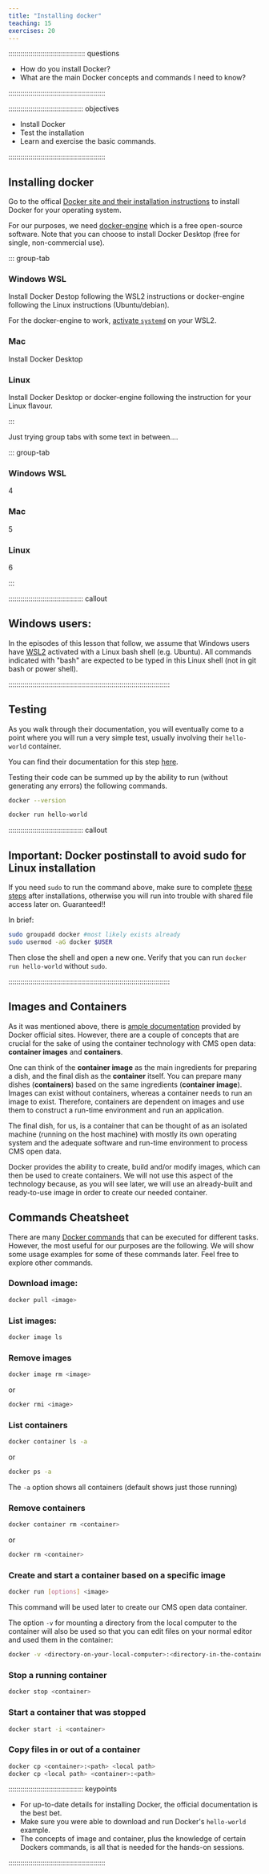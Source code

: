 ```yaml
---
title: "Installing docker"
teaching: 15
exercises: 20
---
```


:::::::::::::::::::::::::::::::::::::: questions 

- How do you install Docker?
- What are the main Docker concepts and commands I need to know?

::::::::::::::::::::::::::::::::::::::::::::::::

::::::::::::::::::::::::::::::::::::: objectives

- Install Docker
- Test the installation
- Learn and exercise the basic commands.

::::::::::::::::::::::::::::::::::::::::::::::::

## Installing docker

Go to the offical [Docker site and their installation instructions](https://docs.docker.com/get-docker/)
to install Docker for your operating system.

For our purposes, we need [docker-engine](https://docs.docker.com/engine/install/) which is a free open-source software. Note that you can choose to install Docker Desktop (free for single, non-commercial use).

::: group-tab

### Windows WSL

Install Docker Destop following the WSL2 instructions or docker-engine following the Linux instructions (Ubuntu/debian).

For the docker-engine to work, [activate `systemd`](https://devblogs.microsoft.com/commandline/systemd-support-is-now-available-in-wsl/) on your WSL2.

### Mac

Install Docker Desktop

### Linux

Install Docker Desktop or docker-engine following the instruction for your Linux flavour.

:::

Just trying group tabs with some text in between....

::: group-tab

### Windows WSL

4

### Mac

5

### Linux

6

:::

::::::::::::::::::::::::::::::::::::: callout

## Windows users:

In the episodes of this lesson that follow, we assume that Windows users have [WSL2](https://docs.microsoft.com/en-us/windows/wsl/install-win10) activated with a Linux bash shell (e.g. Ubuntu). All commands indicated with "bash" are expected to be typed in this Linux shell (not in git bash or power shell).

::::::::::::::::::::::::::::::::::::::::::::::::::::::::::::::::::::::::::::::::




## Testing

As you walk through their documentation, you will eventually come to a point where you will
run a very simple test, usually involving their `hello-world` container.

You can find their documentation for this step [here](https://docs.docker.com/get-started/).

Testing their code can be summed up by the ability to run (without generating any errors) the following
commands.

```bash
docker --version
```

```bash
docker run hello-world
```

::::::::::::::::::::::::::::::::::::: callout

## Important: Docker postinstall to avoid sudo for Linux installation

If you need `sudo` to run the command above, make sure to complete [these steps](https://docs.docker.com/engine/install/linux-postinstall/) after installations, otherwise you will run into trouble with shared file access later on. Guaranteed!!

In brief:

```bash
sudo groupadd docker #most likely exists already
sudo usermod -aG docker $USER
```

Then close the shell and open a new one. Verify that you can run `docker run hello-world` without `sudo`.

::::::::::::::::::::::::::::::::::::::::::::::::::::::::::::::::::::::::::::::::

## Images and Containers

As it was mentioned above, there is [ample documentation](https://docs.docker.com/) provided by Docker official sites.  However, there are a couple of concepts that are crucial for the sake of using the container technology with CMS open data: **container images** and **containers**.

One can think of the **container image** as the main ingredients for preparing a dish, and the final dish as the **container** itself.  You can prepare many dishes (**containers**) based on the same ingredients (**container image**). Images can exist without containers, whereas a container needs to run an image to exist. Therefore, containers are dependent on images and use them to construct a run-time environment and run an application.

The final dish, for us, is a container that can be thought of as an isolated machine (running on the host machine) with mostly its own operating system and the adequate software and run-time environment to process CMS open data.

Docker provides the ability to create, build and/or modify images, which can then be used to create containers.  We will not use this aspect of the technology because, as you will see later, we will use an already-built and ready-to-use image in order to create our needed container.

## Commands Cheatsheet

There are many [Docker commands](https://docs.docker.com/engine/reference/commandline/docker/) that can be executed for different tasks.  However, the most useful for our purposes are the following.  We will show some usage examples for some of these commands later.  Feel free to explore other commands.

### Download image:
```bash
docker pull <image>
```

### List images:
```bash
docker image ls
```

### Remove images
```bash
docker image rm <image>
```
or
```bash
docker rmi <image>
```

### List containers
```bash
docker container ls -a
```
  or
```bash
docker ps -a
```
The `-a` option shows all containers (default shows just those running)


### Remove containers
```bash
docker container rm <container>
```
or
```bash
docker rm <container>
```

### Create and start a container based on a specific image
```bash
docker run [options] <image>
```
This command will be used later to create our CMS open data container.

The option `-v` for mounting a directory from the local computer to the container will also be used so that you can edit files on your normal editor and used them in the container:
```bash
docker -v <directory-on-your-local-computer>:<directory-in-the-container> <image>
```

### Stop a running container
```bash
docker stop <container>
```

### Start a container that was stopped
```bash
docker start -i <container>
```

### Copy files in or out of a container
```bash
docker cp <container>:<path> <local path>
docker cp <local path> <container>:<path>
```


::::::::::::::::::::::::::::::::::::: keypoints 

- For up-to-date details for installing Docker, the official documentation is the best bet.
- Make sure you were able to download and run Docker's `hello-world` example.
- The concepts of image and container, plus the knowledge of certain Dockers commands, is all that is needed for the hands-on sessions.

::::::::::::::::::::::::::::::::::::::::::::::::

[r-markdown]: https://rmarkdown.rstudio.com/
